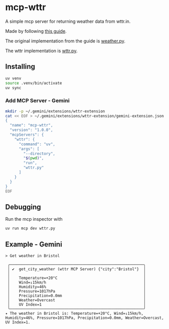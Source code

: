 # mcp-wttr

A simple mcp server for returning weather data from wttr.in.

Made by following [this guide](https://modelcontextprotocol.io/quickstart/server).

The original implementation from the guide is [weather.py](./weather.py).

The wttr implementation is [wttr.py](./wttr.py).

## Installing

```bash
uv venv
source .venv/bin/activate
uv sync
```

### Add MCP Server - Gemini

```bash
mkdir -p ~/.gemini/extensions/wttr-extension
cat << EOF > ~/.gemini/extensions/wttr-extension/gemini-extension.json
{
  "name": "mcp-wttr",
  "version": "1.0.0",
  "mcpServers": {
    "wttr": {
      "command": "uv",
      "args": [
        "--directory",
        "$(pwd)",
        "run",
        "wttr.py"
      ]
    }
  }
}
EOF
```

## Debugging

Run the mcp inspector with
```bash
uv run mcp dev wttr.py
```

## Example - Gemini

```
> Get weather in Bristol

 ╭───────────────────────────────────────────────────────────╮
 │ ✔  get_city_weather (wttr MCP Server) {"city":"Bristol"}  │
 │                                                           │
 │    Temperature=+20°C                                      │
 │    Wind=↓15km/h                                           │
 │    Humidity=46%                                           │
 │    Pressure=1017hPa                                       │
 │    Precipitation=0.0mm                                    │
 │    Weather=Overcast                                       │
 │    UV Index=1                                             │
 ╰───────────────────────────────────────────────────────────╯
✦ The weather in Bristol is: Temperature=+20°C, Wind=↓15km/h, Humidity=46%, Pressure=1017hPa, Precipitation=0.0mm, Weather=Overcast, UV Index=1.
```

